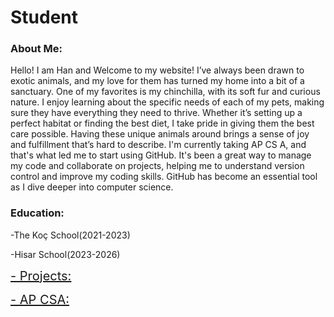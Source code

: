 # Student

### About Me:

Hello! I am Han and Welcome to my website! I’ve always been drawn to exotic animals, and my love for them has turned my home into a bit of a sanctuary. One of my favorites is my chinchilla, with its soft fur and curious nature. I enjoy learning about the specific needs of each of my pets, making sure they have everything they need to thrive. Whether it’s setting up a perfect habitat or finding the best diet, I take pride in giving them the best care possible. Having these unique animals around brings a sense of joy and fulfillment that’s hard to describe. I'm currently taking AP CS A, and that's what led me to start using GitHub. It's been a great way to manage my code and collaborate on projects, helping me to understand version control and improve my coding skills. GitHub has become an essential tool as I dive deeper into computer science.

### Education:

-The Koç School(2021-2023)

-Hisar School(2023-2026)


<a href="projects.html" style="font-size: 20px;"> - Projects:</a>

<a href="apcsa.html" style="font-size: 20px;"> - AP CSA:</a>
